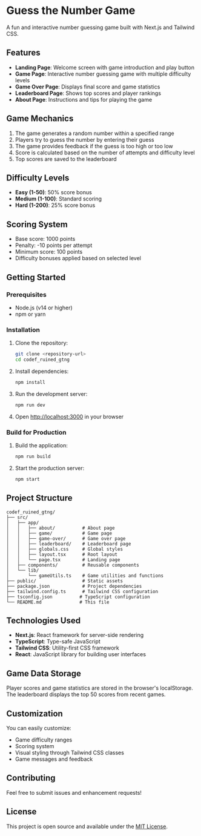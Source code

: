# Guess the Number Game

A fun and interactive number guessing game built with Next.js and Tailwind CSS.

## Features

- **Landing Page**: Welcome screen with game introduction and play button
- **Game Page**: Interactive number guessing game with multiple difficulty levels
- **Game Over Page**: Displays final score and game statistics
- **Leaderboard Page**: Shows top scores and player rankings
- **About Page**: Instructions and tips for playing the game

## Game Mechanics

1. The game generates a random number within a specified range
2. Players try to guess the number by entering their guess
3. The game provides feedback if the guess is too high or too low
4. Score is calculated based on the number of attempts and difficulty level
5. Top scores are saved to the leaderboard

## Difficulty Levels

- **Easy (1-50)**: 50% score bonus
- **Medium (1-100)**: Standard scoring
- **Hard (1-200)**: 25% score bonus

## Scoring System

- Base score: 1000 points
- Penalty: -10 points per attempt
- Minimum score: 100 points
- Difficulty bonuses applied based on selected level

## Getting Started

### Prerequisites

- Node.js (v14 or higher)
- npm or yarn

### Installation

1. Clone the repository:
   ```bash
   git clone <repository-url>
   cd codef_ruined_gtng
   ```

2. Install dependencies:
   ```bash
   npm install
   ```

3. Run the development server:
   ```bash
   npm run dev
   ```

4. Open [http://localhost:3000](http://localhost:3000) in your browser

### Build for Production

1. Build the application:
   ```bash
   npm run build
   ```

2. Start the production server:
   ```bash
   npm start
   ```

## Project Structure

```
codef_ruined_gtng/
├── src/
│   ├── app/
│   │   ├── about/          # About page
│   │   ├── game/           # Game page
│   │   ├── game-over/      # Game over page
│   │   ├── leaderboard/    # Leaderboard page
│   │   ├── globals.css     # Global styles
│   │   ├── layout.tsx      # Root layout
│   │   └── page.tsx        # Landing page
│   ├── components/         # Reusable components
│   └── lib/
│       └── gameUtils.ts    # Game utilities and functions
├── public/                 # Static assets
├── package.json            # Project dependencies
├── tailwind.config.ts      # Tailwind CSS configuration
├── tsconfig.json          # TypeScript configuration
└── README.md              # This file
```

## Technologies Used

- **Next.js**: React framework for server-side rendering
- **TypeScript**: Type-safe JavaScript
- **Tailwind CSS**: Utility-first CSS framework
- **React**: JavaScript library for building user interfaces

## Game Data Storage

Player scores and game statistics are stored in the browser's localStorage. The leaderboard displays the top 50 scores from recent games.

## Customization

You can easily customize:
- Game difficulty ranges
- Scoring system
- Visual styling through Tailwind CSS classes
- Game messages and feedback

## Contributing

Feel free to submit issues and enhancement requests!

## License

This project is open source and available under the [MIT License](LICENSE).